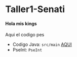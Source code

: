 # Taller1-Senati
#### Hola mis kings
Aqui el codigo pes
- Codigo Java: `src/main`
[AQUI](https://github.com/zarocknc/Taller1-Senati/tree/main/PseInt)
- PseInt: `PseInt`

